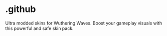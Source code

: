# .github
Ultra modded skins for Wuthering Waves. Boost your gameplay visuals with this powerful and safe skin pack.
